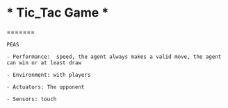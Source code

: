 # * Tic_Tac Game *
=======
```
PEAS

- Performance:  speed, the agent always makes a valid move, the agent can win or at least draw

- Environment: with players

- Actuators: The opponent

- Sensors: touch

```
